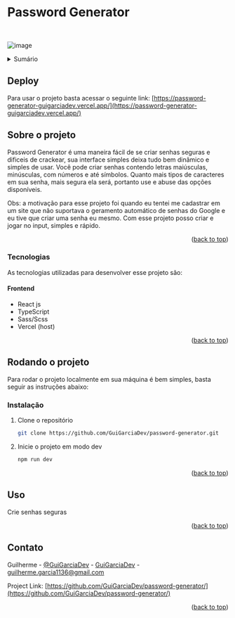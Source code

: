 <a name="readme-top"></a>

# Password Generator
</br>

![image](https://github.com/GuiGarciaDev/password-generator/assets/121461039/c05d7359-c980-4729-baa2-fe39cbc33394)


<!-- TABLE OF CONTENTS -->
<details>
  <summary>Sumário</summary>
  <ol>
    <li>
      <a href="#sobre-o-projeto">Sobre o projeto</a>
      <ul>
        <li><a href="#tecnologias">Tecnologias</a></li>
      </ul>
    </li>
    <li><a href="#rodando-o-projeto">Rodando o projeto</a></li>
    <li><a href="#uso">Uso</a></li>
    <li><a href="#contato">Contato</a></li>
  </ol>
</details>

## Deploy
Para usar o projeto basta acessar o seguinte link: 
[https://password-generator-guigarciadev.vercel.app/](https://password-generator-guigarciadev.vercel.app/)

<!-- ABOUT THE PROJECT -->
## Sobre o projeto

Password Generator é uma maneira fácil de se criar senhas seguras e dificeis de crackear, sua interface simples deixa tudo bem dinâmico e simples de usar. Você pode criar senhas contendo letras maiúsculas, minúsculas, com números e até símbolos. Quanto mais tipos de caracteres em sua senha, mais segura ela será, portanto use e abuse das opções disponíveis.

Obs: a motivação para esse projeto foi quando eu tentei me cadastrar em um site que não suportava o geramento automático de senhas do Google e eu tive que criar uma senha eu mesmo. Com esse projeto posso criar e jogar no input, simples e rápido.

<p align="right">(<a href="#readme-top">back to top</a>)</p>


### Tecnologias

As tecnologias utilizadas para desenvolver esse projeto são:

#### Frontend
* React js
* TypeScript
* Sass/Scss
* Vercel (host)

<p align="right">(<a href="#readme-top">back to top</a>)</p>


<!-- GETTING STARTED -->
## Rodando o projeto

Para rodar o projeto localmente em sua máquina é bem simples, basta seguir as instruções abaixo: 

### Instalação

1. Clone o repositório
   ```sh
   git clone https://github.com/GuiGarciaDev/password-generator.git
   ```
   
2. Inicie o projeto em modo dev
   ```sh
   npm run dev
   ```
   
<p align="right">(<a href="#readme-top">back to top</a>)</p>

<!-- USAGE EXAMPLES -->
## Uso

Crie senhas seguras

<p align="right">(<a href="#readme-top">back to top</a>)</p>


<!-- CONTACT -->
## Contato

Guilherme - [@GuiGarciaDev](https://twitter.com/GuiGarciaDev) - [GuiGarciaDev](https://linkedin.com/in/GuiGarciaDev) - guilherme.garcia1136@gmail.com

Project Link: [https://github.com/GuiGarciaDev/password-generator/](https://github.com/GuiGarciaDev/password-generator/)

<p align="right">(<a href="#readme-top">back to top</a>)</p>

